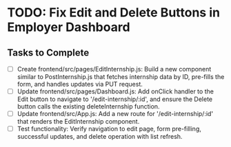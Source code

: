# TODO: Fix Edit and Delete Buttons in Employer Dashboard

## Tasks to Complete

- [ ] Create frontend/src/pages/EditInternship.js: Build a new component similar to PostInternship.js that fetches internship data by ID, pre-fills the form, and handles updates via PUT request.
- [ ] Update frontend/src/pages/Dashboard.js: Add onClick handler to the Edit button to navigate to '/edit-internship/:id', and ensure the Delete button calls the existing deleteInternship function.
- [ ] Update frontend/src/App.js: Add a new route for '/edit-internship/:id' that renders the EditInternship component.
- [ ] Test functionality: Verify navigation to edit page, form pre-filling, successful updates, and delete operation with list refresh.
